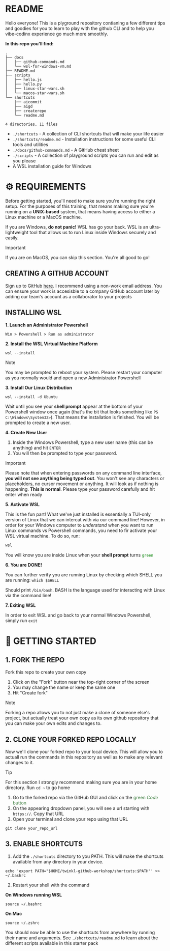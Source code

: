 # README

Hello everyone! This is a plyground repository contianing a few different tips and goodies for you to learn to play with the github CLI and to help you vibe-codinx experience go much more smoothly.

**In this repo you'll find:**

```
.
├── docs
│   ├── github-commands.md
│   └── wsl-for-windows-vm.md
├── README.md
├── scripts
│   ├── hello.js
│   ├── hello.py
│   ├── linux-star-wars.sh
│   └── macos-star-wars.sh
└── shortcuts
    ├── aicommit
    ├── aigd
    ├── createrepo
    └── readme.md

4 directories, 11 files
```

- `./shortcuts` - A collection of CLI shortcuts that will make your life easier
- `./shortcuts/readme.md` - Installation instructions for some useful CLI tools and utilities
- `./docs/github-commands.md` - A GitHub cheat sheet
- `./scripts` - A collection of playground scripts you can run and edit as you please
- A WSL installation guide for Windows

 
# ⚙️  REQUIREMENTS

Before getting started, you'll need to make sure you're running the right setup. For the purposes of this training, that means making sure you're running on a **UNIX-based** system, that means having access to either a Linux machine or a MacOS machine.

If you are Windows, **do not panic!** WSL has go your back. WSL is an ultra-lightweight tool that allows us to run Linux inside Windows securely and easily.

> [!IMPORTANT]
> If you are on MacOS, you can skip this section. You're all good to go!

## CREATING A GITHUB ACCOUNT

Sign up to GitHub [here](https://github.com/signup). I recommend using a non-work email address. You can ensure your work is accesisble to a company GitHub account later by adding our team's account as a collaborator to your projects

## INSTALLING WSL

**1. Launch an Administrator Powershell**

`Win > Powershell > Run as administrator`

**2. Install the WSL Virtual Machine Platform**

```powershell
wsl --install
```

> [!NOTE]
> You may be prompted to reboot your system. Please restart your computer as you normally would and open a new Administrator Powershell


**3. Install Our Linux Distribution**

```powerhsell
wsl --install -d Ubuntu
```
Wait until you see your **shell prompt** appear at the bottom of your Powershell window once again (that's the bit that looks something like `PS C:\Windows\System32>`). That means the installation is finished. You will be prompted to create a new user.

**4. Create New User**

1. Inside the Windows Powershell, type a new user name (this can be anything) and hit `ENTER`
2. You will then be prompted to type your password.

> [!IMPORTANT]
> Please note that when entering passwords on any command line interface, **you will not see anything being typed out**. You won't see any characters or placeholders, no cursor movement or anything. It will look as if nothing is happening. **This is normal**.
> Please type your password carefully and hit enter when ready

**5. Activate WSL**

This is the fun part! What we've just installed is essentially a TUI-only version of Linux that we can intercat with via our command line! However, in order for your Windows computer to _understand_ when you want to run Linux commands vs Powershell commands, you need to fir activate your WSL virtual machine. To do so, run:

```powershell
wsl
```

You will know you are inside Linux when your **shell prompt** turns <code style="color:green">green</code>

**6. You are DONE!**

You can further verify you are running Linux by checking which SHELL you are running: `which $SHELL`

Should print `/bin/bash`. BASH is the language used for interacting with Linux via the command line!

**7. Exiting WSL**

In order to exit WSL and go back to your normal Windows Powershell, simply run `exit`


# 🧪 GETTING STARTED

## 1. FORK THE REPO

Fork this repo to create your own copy

1. Click on the "Fork" button near the top-right corner of the screen
2. You may change the name or keep the same one
3. Hit "Create fork"

> [!NOTE]
> Forking a repo allows you to not just make a clone of someone else's project, but actually treat your own copy as its own github repository that you can make your own edits and changes to.

## 2. CLONE YOUR FORKED REPO LOCALLY

Now we'll clone your forked repo to your local device. This will allow you to actuall run the commands in this repository as well as to make any relevant changes to it.

> [!TIP]
> For this section I strongly recommend making sure you are in your home directory.
> Run `cd ~` to go home

1. Go to the forked repo via the GitHub GUI and click on the <span style="color:#3E7F41">green _Code_ button</span>
2. On the appearing dropdown panel, you will see a url starting with `https://`. Copy that URL
3. Open your terminal and clone your repo using that URL

```
git clone your_repo_url
```

## 3. ENABLE SHORTCUTS

1. Add the `./shortcuts` directory to you PATH. This will make the shortcuts available from any directory in your device.

```
echo 'export PATH="$HOME/twinkl-github-workshop/shortcuts:$PATH"' >> ~/.bashrc
```

2. Restart your shell with the command

**On Windows running WSL** 

```
source ~/.bashrc
```

**On Mac**

```
source ~/.zshrc
```

You should now be able to use the shortcuts from anywhere by running their name and arguments. See `./shortcuts/readme.md` to learn about the different scripts available in this starter pack

